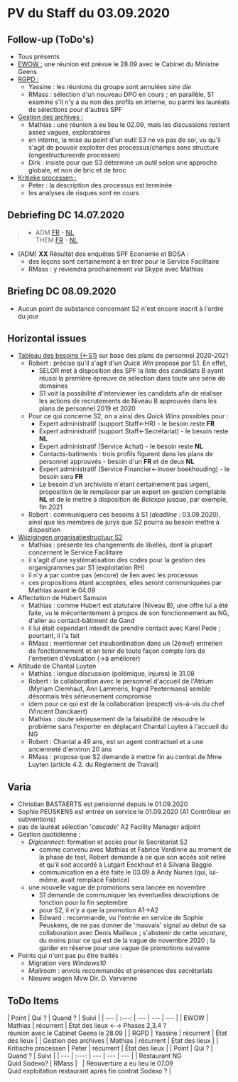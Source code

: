<link rel="stylesheet" href="https://newdevprojects.github.io/S2/S2.css">
<link rel="stylesheet" href="S2.css">


# PV du Staff du 03.09.2020

## Follow-up (ToDo's)

* Tous présents
* <u>EWOW :</u> une réunion est prévue le 28.09 avec le Cabinet du Ministre Geens
* <u>RGPD :</u>
    * Yassine : les réunions du groupe sont annulées *sine die* 
    * RMass : sélection d'un nouveau DPO en cours ; en parallèle, S1 examine s'il n'y a ou non des profils en interne, ou parmi les lauréats de sélections pour d'autres SPF
* <u>Gestion des archives :</u> 
    * Mathias : une réunion a eu lieu le 02.09, mais les discussions restent assez vagues, exploratoires
    * en interne, la mise au point d'un outil S3 ne va pas de soi, vu qu'il s'agit de pouvoir exploiter des processus/champs sans structure (ongestructureerde processen)
    * Dirk : insiste pour que S3 détermine un outil selon une approche globale, et non de bric et de broc
* <u>Kritieke processen :</u>
    * Peter : la description des processus est terminée
    * les analyses de risques sont en cours 

## Debriefing DC 14.07.2020

> * ADM [FR](https://newdevprojects.github.io/S2/Staff/20200714_Adm_FR.pdf) - [NL](https://newdevprojects.github.io/S2/Staff/20200714_Adm_NL.pdf)<br>THEM [FR](https://newdevprojects.github.io/S2/Staff/20200714_Them_FR.pdf) - [NL](https://newdevprojects.github.io/S2/Staff/20200714_Them_NL.pdf)

* (ADM) <b>XX</b> Résultat des enquêtes SPF Economie et BOSA : 
    * des leçons sont certainement à en tirer pour le Service Facilitaire
    * RMass : y reviendra prochainement *via* Skype avec Mathias

## Briefing DC 08.09.2020

* Aucun point de substance concernant S2 n'est encore inscrit à l'ordre du jour

## Horizontal issues

* [Tableau des besoins (&larr;S1)](Besoins_B_Aperçu_postes_PP2020_2021.pdf) sur base des plans de personnel 2020-2021
    * Robert : précise qu'il s'agit d'un *Quick Win* proposé par S1. En effet,
        * SELOR met à disposition des SPF la liste des candidats B ayant réussi la première épreuve de sélection dans toute une série de domaines
        * S1 voit la possibilité d'interviewer les candidats afin de réaliser les actions de recrutements de Niveau B approuvés dans les plans de personnel 2019 et 2020
    * Pour ce qui concerne S2, on a ainsi des *Quick Wins* possibles pour :
        * Expert administratif (support Staff&#8592;HR) - le besoin reste <b>FR</b>
        * Expert administratif (support Staff&#8592;Secrétariat) - le besoin reste <b>NL</b>
        * Expert administratif (Service Achat) - le besoin reste <b>NL</b>
        * Contacts-batiments : trois profils figurent dans les plans de personnel approuvés - besoin d'un <b>FR</b> et de deux <b>NL</b>
        * Expert administratif (Service Financier&#8592;Invoer boekhouding) - le besoin sera <b>FR</b>
        * Le besoin d'un archiviste n'étant certainement pas urgent, proposition de le remplacer par un expert en gestion comptable <b>NL</b> et de le mettre à disposition de *Belexpo* jusque, par exemple, fin 2021
    * Robert : communiquera ces besoins à S1 (*deadline* : 03.09.2020), ainsi que les membres de jurys que S2 pourra au besoin mettre à disposition
* [Wijzigingen organisatiestructuur S2](Voorstel_MLenaerts_V2_Organisatiestructuur_S2.xls)
    * Mathias : présente les changements de libellés, dont la plupart concernent le Service Facilitaire
    * il s'agit d'une systématisation des codes pour la gestion des organigrammes par S1 (exploitation RH)
    * il n'y a par contre pas (encore) de lien avec les processus
    * ces propositions étant acceptées, elles seront communiquées par Mathias avant le 04.09
* Affectation de Hubert Samson
    * Mathias : comme Hubert est statutaire (Niveau B), une offre lui a été faite, vu le mécontentement à propos de son fonctionnement au NG, d'aller au contact-bâtiment de Gand
    * il lui était cependant interdit de prendre contact avec Karel Pede ; pourtant, il l'a fait
    * RMass : mentionner cet insubordination dans un (2ème!) entretien de fonctionnement et en tenir de toute façon compte lors de l'entretien d'évaluation (&#8594;à améliorer)
* Attitude de Chantal Luyten
    * Mathias : longue discussion (polémique, injures) le 31.08
    * Robert : la collaboration avec le personnel d'accueil de l'Atrium (Myriam Clemhaut, Ann Lammens, Ingrid Peetermans) semble désormais très sérieusement compromise
    * idem pour ce qui est de la collaboration (respect) vis-à-vis du chef (Vincent Danckaert)
    * Mathias : doute sérieusement de la faisabilité de résoudre le problème sans l'exporter en déplaçant Chantal Luyten à l'accueil du NG
    * Robert : Chantal a 49 ans, est un agent contractuel et a une ancienneté d'environ 20 ans
    * RMass : propose que S2 demande à mettre fin au contrat de Mme Luyten (article 4.2. du Règlement de Travail)

## Varia

* Christian BASTAERTS est pensionné depuis le 01.09.2020
* Sophie PEUSKENS est entrée en service le 01.09.2020 (A1 Contrôleur en subventions)
* pas de lauréat sélection '*cascade*' A2 Facility Manager adjoint
* Gestion quotidienne :
    * *Digiconnect*: formation et accès pour le Secrétariat S2
		* comme convenu avec Mathias et Fabrice Verdinne au moment de la phase de test, Robert demande à ce que son accès soit retiré et qu'il soit accordé à Lutgart Eeckhout et à Silvana Baggio
        * communication en a été faite le 03.09 à Andy Nunes (qui, lui-même, avait remplacé Fabrice)
    * une nouvelle vague de promotions sera lancée en novembre
        * S1 demande de communiquer les éventuelles descriptions de fonction pour la fin septembre
        * pour S2, il n'y a que la promotion A1&#8594;A2
        * Edward : recommande, vu l'entrée en service de Sophie Peuskens, de ne pas donner de 'mauvais' signal au début de sa collaboration avec Denis Mailleux ; s'abstenir de cette *vacature*, du moins pour ce qui est de la vague de novembre 2020 ; la garder en réserve pour une vague de promotions suivante
* Points qui n'ont pas pu être traités : 
	* Migration vers *Windows10*
	* *Mailroom* : envois recommandés et présences des secrétariats
    * Nieuwe wagen Mvw Dir. D. Vervenne

## ToDo Items

| Point | Qui ? | Quand ? | Suivi |
| --- | :---: | --- | --- | --- |
| EWOW | Mathias | récurrent | &Eacute;tat des lieux &#8592;&#8594; Phases 2,3,4 ?<br>réunion avec le Cabinet Geens le 28.09 |
| RGPD | Yassine | récurrent | &Eacute;tat des lieux |
| Gestion des archives | Mathias | récurrent | &Eacute;tat des lieux |
| Kritische processen | Peter | récurrent | &Eacute;tat des lieux |
| Point | Qui ? | Quand ? | Suivi |
| --- | :---: | --- | --- | --- |
| Restaurant NG<br>Quid Sodexo? | RMass | &nbsp; | Réouverture a eu lieu le 07.09<br>Quid exploitation restaurant après fin contrat Sodexo ? |

